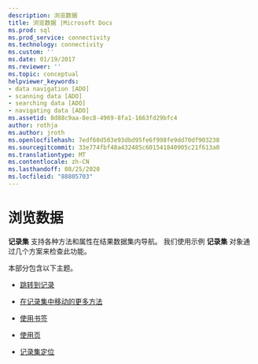 ```yaml
---
description: 浏览数据
title: 浏览数据 |Microsoft Docs
ms.prod: sql
ms.prod_service: connectivity
ms.technology: connectivity
ms.custom: ''
ms.date: 01/19/2017
ms.reviewer: ''
ms.topic: conceptual
helpviewer_keywords:
- data navigation [ADO]
- scanning data [ADO]
- searching data [ADO]
- navigating data [ADO]
ms.assetid: 8d88c9aa-8ec8-4969-8fa1-1663fd29bfc4
author: rothja
ms.author: jroth
ms.openlocfilehash: 7edf60d503e93dbd95fe6f998fe9dd70df903238
ms.sourcegitcommit: 33e774fbf48a432485c601541840905c21f613a0
ms.translationtype: MT
ms.contentlocale: zh-CN
ms.lasthandoff: 08/25/2020
ms.locfileid: "88805703"
---
```

# <a name="navigating-through-data"></a>浏览数据
**记录集** 支持各种方法和属性在结果数据集内导航。 我们使用示例 **记录集** 对象通过几个方案来检查此功能。  
  
 本部分包含以下主题。  
  
-   [跳转到记录](./jumping-to-a-record.md)  
  
-   [在记录集中移动的更多方法](./more-ways-to-move-in-a-recordset.md)  
  
-   [使用书签](./using-bookmarks.md)  
  
-   [使用页](./using-pages.md)  
  
-   [记录集定位](./recordset-positioning.md)